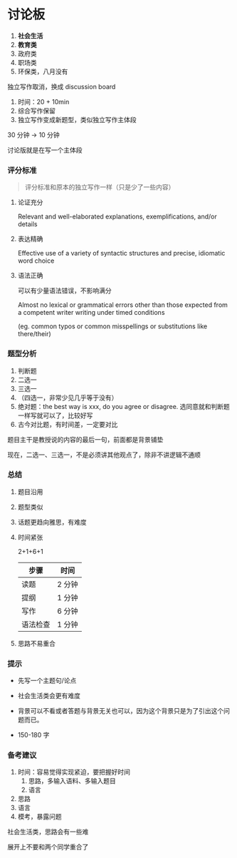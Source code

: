 # 讨论板

1. **社会生活**
2. **教育类**
3. 政府类
4. 职场类
5. 环保类，八月没有

独立写作取消，换成 discussion board

1. 时间：20 + 10min
2. 综合写作保留
3. 独立写作变成新题型，类似独立写作主体段

30 分钟 -> 10 分钟

讨论版就是在写一个主体段

### 评分标准

> 评分标准和原本的独立写作一样（只是少了一些内容）

1. 论证充分

   Relevant and well-elaborated explanations, exemplifications, and/or details

2. 表达精确

   Effective use of a variety of syntactic structures and precise, idiomatic word choice

3. 语法正确

   可以有少量语法错误，不影响满分

   Almost no lexical or grammatical errors other than those expected from a competent writer writing under timed conditions

   (eg. common typos or common misspellings or substitutions like there/their)

### 题型分析

1. 判断题
2. 二选一
3. 三选一
4. （四选一，非常少见几乎等于没有）
5. 绝对题：the best way is xxx, do you agree or disagree. 选同意就和判断题一样写就可以了，比较好写
6. 古今对比题，有时间差，一定要对比

题目主干是教授说的内容的最后一句，前面都是背景铺垫

现在，二选一、三选一，不是必须讲其他观点了，除非不讲逻辑不通顺

### 总结

1. 题目沿用
2. 题型类似
3. 话题更趋向雅思，有难度
4. 时间紧张

   2+1+6+1

   | 步骤     | 时间   |
   | -------- | ------ |
   | 读题     | 2 分钟 |
   | 提纲     | 1 分钟 |
   | 写作     | 6 分钟 |
   | 语法检查 | 1 分钟 |

5. 思路不易重合

### 提示

- 先写一个主题句/论点

- 社会生活类会更有难度

- 背景可以不看或者答题与背景无关也可以，因为这个背景只是为了引出这个问题而已。

- 150-180 字

### 备考建议

1. 时间：容易觉得实现紧迫，要把握好时间
   1. 思路，多输入语料、多输入题目
   2. 语言
2. 思路
3. 语言
4. 模考，暴露问题

社会生活类，思路会有一些难

展开上不要和两个同学重合了
